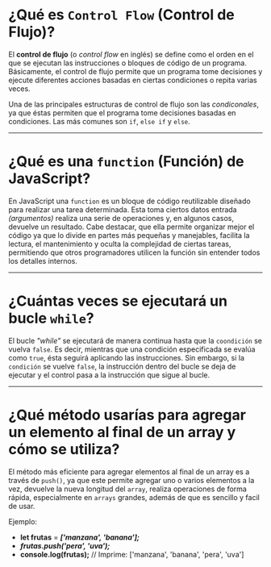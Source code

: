 # ¿Qué es `Control Flow` (Control de Flujo)?

El **control de flujo** (o *control flow* en inglés) se define como el orden en el que se ejecutan las instrucciones o bloques de código de un programa. Básicamente, el control de flujo permite que un programa tome decisiones y ejecute diferentes acciones basadas en ciertas condiciones o repita varias veces.

Una de las principales estructuras de control de flujo son las *condiconales*, ya que éstas permiten que el programa tome decisiones basadas en condiciones. Las más comunes son `if`, `else if` y `else`.

---
# ¿Qué es una `function` (Función) de JavaScript?

En JavaScript una `function` es un bloque de código reutilizable diseñado para realizar una tarea determinada. Esta toma ciertos datos entrada *(argumentos)* realiza una serie de operaciones y, en algunos casos, devuelve un resultado. Cabe destacar, que ella permite organizar mejor el código ya que lo divide en partes más pequeñas y manejables, facilita la lectura, el mantenimiento y oculta la complejidad de ciertas tareas, permitiendo que otros programadores utilicen la función sin entender todos los detalles internos.

---
# ¿Cuántas veces se ejecutará un bucle `while`?

El bucle *"while"* se ejecutará de manera continua hasta que la `coondición` se vuelva `false`. Es decir, mientras que una condición especificada se evalúa como `true`, ésta seguirá aplicando las instrucciones. Sin embargo, si la `condición` se vuelve `false`, la instrucción dentro del bucle se deja de ejecutar y el control pasa a la instrucción que sigue al bucle.

---
# ¿Qué método usarías para agregar un elemento al final de un array y cómo se utiliza?

El método más eficiente para agregar elementos al final de un array es a través de `push()`, ya que este permite agregar uno o varios elementos a la vez, devuelve la nueva longitud del `array`, realiza operaciones de forma rápida, especialmente en `arrays` grandes, además de que es sencillo y facil de usar.

Ejemplo:

- **let frutas** = ***['manzana', 'banana'];***
- ***frutas.push('pera', 'uva');***
- **console.log(frutas);** // Imprime: ['manzana', 'banana', 'pera', 'uva']
